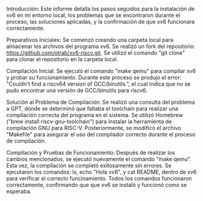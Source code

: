Introducción:
Este informe detalla los pasos seguidos para la instalación de xv6 en mi entorno local, los problemas que se encontraron durante el proceso, las soluciones aplicadas, y la confirmación de que xv6 funcionara correctamente.

Preparativos Iniciales:
Se comenzó creando una carpeta local para almacenar los archivos del programa xv6.
Se realizó un fork del repositorio: https://github.com/otrab/xv6-riscv.git.
Se utilizó el comando "git clone" para clonar el repositorio en la carpeta local.

Compilación Inicial:
Se ejecutó el comando "make qemu" para compilar xv6 y probar su funcionamiento.
Durante este proceso se produjo el error: "Couldn't find a riscv64 version of GCC/binutils.", el cual indica que no se pudo encontrar una versión de GCC/binutils para riscv6.

Solución al Problema de Compilación:
Se realizó una consulta del problema a GPT, dónde se determinó que faltaba el toolchain para realizar una compilación correcta del programa en el sistema.
Se utilizó Homebrew ("brew install riscv-gnu-toolchain") para instalar la herramienta de compilación GNU para RISC-V.
Posteriormente, se modificó el archivo "Makefile" para asegurar el uso del compilador correcto durante el proceso de compilación.

Compilación y Pruebas de Funcionamiento:
Después de realizar los cambios mencionados, se ejecutó nuevamente el comando "make qemu".
Esta vez, la compilación se completó exitosamente sin errores.
Se ejecutaron los comandos: ls, echo "Hola xv6", y cat README, dentro de xv6 para verificar el correcto funcinamiento.
Todos los comandos funcionaron correctamente, confirmando que que xv6 se instaló y funcionó como se esperaba.